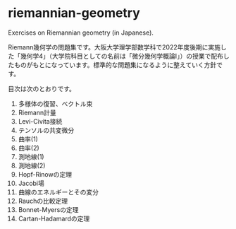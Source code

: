 # riemannian-geometry
Exercises on Riemannian geometry (in Japanese).

Riemann幾何学の問題集です。大阪大学理学部数学科で2022年度後期に実施した「幾何学4」（大学院科目としての名前は「微分幾何学概論I」）の授業で配布したものがもとになっています。標準的な問題集になるように整えていく方針です。

目次は次のとおりです。

1. 多様体の復習、ベクトル束
2. Riemann計量
3. Levi-Civita接続
4. テンソルの共変微分
5. 曲率(1)
6. 曲率(2)
7. 測地線(1)
8. 測地線(2)
9. Hopf-Rinowの定理
10. Jacobi場
11. 曲線のエネルギーとその変分
12. Rauchの比較定理
13. Bonnet-Myersの定理
14. Cartan-Hadamardの定理
